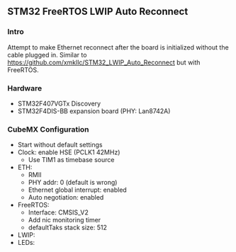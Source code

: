 ## STM32 FreeRTOS LWIP Auto Reconnect

### Intro

Attempt to make Ethernet reconnect after the board is initialized without the cable plugged in. Similar to
https://github.com/xmkllc/STM32_LWIP_Auto_Reconnect but with FreeRTOS.

### Hardware
- STM32F407VGTx Discovery
- STM32F4DIS-BB expansion board (PHY: Lan8742A)

### CubeMX Configuration
- Start without default settings
- Clock: enable HSE (PCLK1 42MHz)
   - Use TIM1 as timebase source
- ETH:
   - RMII
   - PHY addr: 0 (default is wrong)
   - Ethernet global interrupt: enabled
   - Auto negotiation: enabled
- FreeRTOS:
   - Interface: CMSIS_V2
   - Add nic monitoring timer
   - defaultTaks stack size: 512
- LWIP:
- LEDs:
